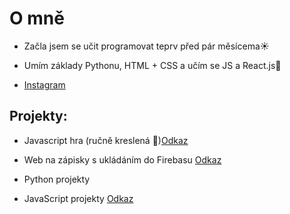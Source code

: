 # O mně

- Začla jsem se učit programovat teprv před pár měsícema☀️

- Umím základy Pythonu, HTML + CSS a učím se JS a React.js🌸

- [Instagram](https://www.instagram.com/eminky_skibidi_lajf.asm/) 

## Projekty:

- Javascript hra (ručně kreslená 🩷)[Odkaz](http://nemcovaa.borec.cz/kaficko.html)

- Web na zápisky s ukládáním do Firebasu [Odkaz](http://emoposlalabysmiplszapisky.wz.cz/)

- Python projekty

- JavaScript projekty [Odkaz](http://nemcovaa.borec.cz)
